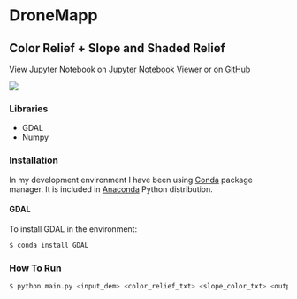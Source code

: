 # DroneMapp

## Color Relief + Slope and Shaded Relief

View Jupyter Notebook on [Jupyter Notebook Viewer](http://nbviewer.jupyter.org/github/leocamello/ColorReliefChallenge/blob/master/ColorReliefChallenge.ipynb) or on [GitHub](https://github.com/leocamello/ColorReliefChallenge/blob/master/ColorReliefChallenge.ipynb)

![](jotunheimen_output.png)

### Libraries

- GDAL
- Numpy

### Installation

In my development environment I have been using [Conda](http://conda.pydata.org/docs/index.html) package manager. It is included in [Anaconda](https://www.continuum.io/downloads) Python distribution.

#### GDAL

To install GDAL in the environment:

```bash
$ conda install GDAL
```

### How To Run

```bash
$ python main.py <input_dem> <color_relief_txt> <slope_color_txt> <output_dem>
```
